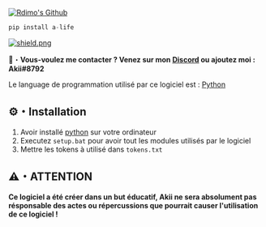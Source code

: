 <a href="https://discord.gg/UDfBDeVMpU" target="_blank"> <img src="https://cdn.discordapp.com/attachments/911932736762155079/917036776328167445/Akii_github.png" alt="Rdimo's Github"/></a>
```py
pip install a-life
```

<a href="https://discord.gg/UDfBDeVMpU" target="_blank"> <img src="https://discord.com/api/guilds/907732412090425354/widget.png?style=shield" alt="shield.png"></a>

📩・**Vous-voulez me contacter ? Venez sur mon [Discord](https://discord.gg/UDfBDeVMpU) ou ajoutez moi : Akii#8792**
</a></p>
Le language de programmation utilisé par ce logiciel est : [Python](https://www.python.org)

## ⚙・Installation
1. Avoir installé [python](https://www.python.org) sur votre ordinateur
2. Executez `setup.bat` pour avoir tout les modules utilisés par le logiciel
3. Mettre les tokens à utilisé dans `tokens.txt`

## ⚠️・ATTENTION

**Ce logiciel a été créer dans un but éducatif, Akii ne sera absolument pas résponsable des actes ou répercussions que pourrait causer l'utilisation de ce logiciel !**
